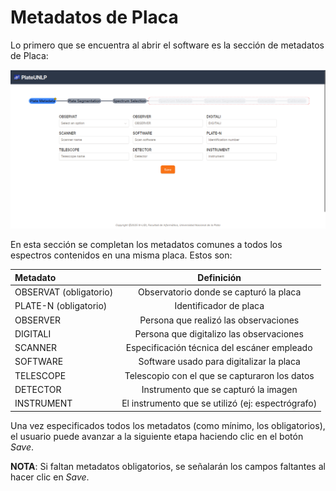 # Metadatos de Placa

Lo primero que se encuentra al abrir el software es la sección de metadatos de Placa:

![alt text](./images/PlateMetadata/plateMetadata.png)

En esta sección se completan los metadatos comunes a todos los espectros contenidos en una misma placa. Estos son:

| Metadato | Definición |
|:---------|:----------:|
| OBSERVAT (obligatorio) | Observatorio donde se capturó la placa |
| PLATE-N (obligatorio) | Identificador de placa |
| OBSERVER | Persona que realizó las observaciones |
| DIGITALI | Persona que digitalizo las observaciones |
| SCANNER | Especificación técnica del escáner empleado |
| SOFTWARE | Software usado para digitalizar la placa |
| TELESCOPE | Telescopio con el que se capturaron los datos |
| DETECTOR | Instrumento que se capturó la imagen |
| INSTRUMENT | El instrumento que se utilizó (ej: espectrógrafo) |

Una vez especificados todos los metadatos (como mínimo, los obligatorios), el usuario puede avanzar a la siguiente etapa haciendo clic en el botón _Save_.

**NOTA**: Si faltan metadatos obligatorios, se señalarán los campos faltantes al hacer clic en _Save_.
